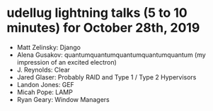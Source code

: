 # udellug lightning talks (5 to 10 minutes) for October 28th, 2019

- Matt Zelinsky: Django
- Alena Gusakov: quantumquantumquantumquantumquantum (my impression of an excited electron)
- J. Reynolds: Clear
- Jared Glaser: Probably RAID and Type 1 / Type 2 Hypervisors
- Landon Jones: GEF
- Micah Pope: LAMP
- Ryan Geary: Window Managers
